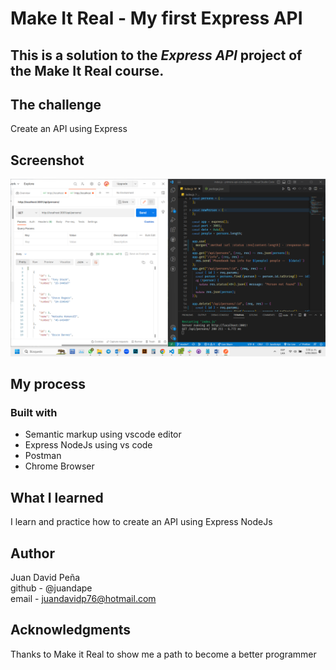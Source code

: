 # Make It Real - My first Express API
## This is a solution to the *Express API* project of the Make It Real course.

## The challenge
Create an API using Express

## Screenshot
![print screen](./assets/print-screen.png)
## My process
### Built with
- Semantic markup using vscode editor
- Express NodeJs using vs code
- Postman
- Chrome Browser

## What I learned
I learn and practice how to create an API using Express NodeJs

## Author
Juan David Peña  
github - @juandape  
email - juandavidp76@hotmail.com  

## Acknowledgments
Thanks to Make it Real to show me a path to become a better programmer